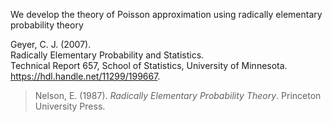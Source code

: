 We develop the theory of Poisson approximation using radically elementary
probability theory

<div>
Geyer, C. J. (2007).<br>
Radically Elementary Probability and Statistics.<br>
Technical Report 657, School of Statistics, University of Minnesota.<br>
<a href="https://hdl.handle.net/11299/199667">https://hdl.handle.net/11299/199667</a>.
</div>

> Nelson, E. (1987). 
> *Radically Elementary Probability Theory*. 
> Princeton University Press.

